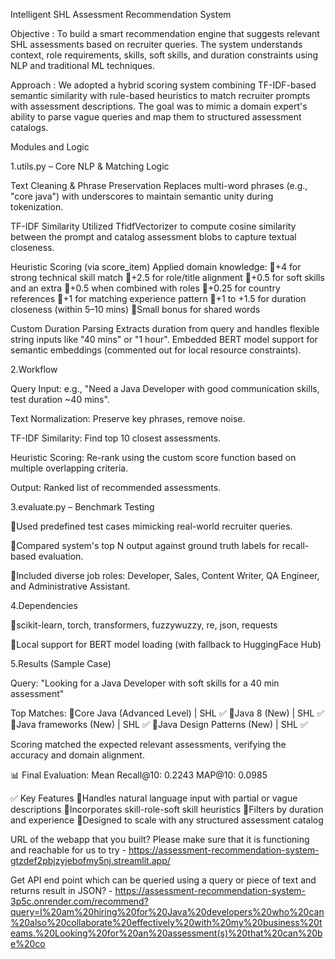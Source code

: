 Intelligent SHL Assessment Recommendation System

Objective : To build a smart recommendation engine that suggests relevant SHL assessments based on recruiter queries. The system understands context, role requirements, skills, soft skills, and duration constraints using NLP and traditional ML techniques.

Approach : We adopted a hybrid scoring system combining TF-IDF-based semantic similarity with rule-based heuristics to match recruiter prompts with assessment descriptions. The goal was to mimic a domain expert's ability to parse vague queries and map them to structured assessment catalogs.

Modules and Logic

1.utils.py 
– Core NLP & Matching Logic

Text Cleaning & Phrase Preservation
Replaces multi-word phrases (e.g., "core java") with underscores to maintain semantic unity during tokenization.

TF-IDF Similarity
Utilized TfidfVectorizer to compute cosine similarity between the prompt and catalog assessment blobs to capture textual closeness.

Heuristic Scoring (via score_item)
Applied domain knowledge:
+4 for strong technical skill match
+2.5 for role/title alignment
+0.5 for soft skills and an extra 
+0.5 when combined with roles
+0.25 for country references
+1 for matching experience pattern
+1 to +1.5 for duration closeness (within 5–10 mins)
Small bonus for shared words

Custom Duration Parsing
Extracts duration from query and handles flexible string inputs like "40 mins" or "1 hour".
Embedded BERT model support for semantic embeddings (commented out for local resource constraints).

2.Workflow

Query Input: e.g., "Need a Java Developer with good communication skills, test duration ~40 mins".

Text Normalization: Preserve key phrases, remove noise.

TF-IDF Similarity: Find top 10 closest assessments.

Heuristic Scoring: Re-rank using the custom score function based on multiple overlapping criteria.

Output: Ranked list of recommended assessments.

3.evaluate.py – Benchmark Testing

Used predefined test cases mimicking real-world recruiter queries.

Compared system's top N output against ground truth labels for recall-based evaluation.

Included diverse job roles: Developer, Sales, Content Writer, QA Engineer, and Administrative Assistant.

4.Dependencies

scikit-learn, torch, transformers, fuzzywuzzy, re, json, requests

Local support for BERT model loading (with fallback to HuggingFace Hub)

5.Results (Sample Case)

Query: "Looking for a Java Developer with soft skills for a 40 min assessment"

Top Matches:
Core Java (Advanced Level) | SHL ✅
Java 8 (New) | SHL ✅
Java frameworks (New)  | SHL ✅
Java Design Patterns (New) | SHL ✅

Scoring matched the expected relevant assessments, verifying the accuracy and domain alignment.

📊 Final Evaluation:
Mean Recall@10: 0.2243
MAP@10: 0.0985

✅ Key Features
Handles natural language input with partial or vague descriptions
Incorporates skill-role-soft skill heuristics
Filters by duration and experience
Designed to scale with any structured assessment catalog

URL of the webapp that you built? Please make sure that it is functioning and reachable for us to try - https://assessment-recommendation-system-gtzdef2pbjzyjebofmy5nj.streamlit.app/

Get API end point which can be queried using a query or piece of text and returns result in JSON? - https://assessment-recommendation-system-3p5c.onrender.com/recommend?query=I%20am%20hiring%20for%20Java%20developers%20who%20can%20also%20collaborate%20effectively%20with%20my%20business%20teams.%20Looking%20for%20an%20assessment(s)%20that%20can%20be%20co

